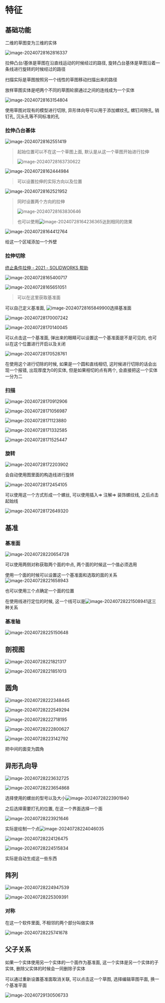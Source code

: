 # 特征

## 基础功能

二维的草图变为三维的实体

![image-20240728162816337](https://picture-01-1316374204.cos.ap-beijing.myqcloud.com/image/202407281628361.png)

拉伸凸台/基体是草图在沿直线运动的时候经过的路径, 旋转凸台基体是草图沿着一条线进行旋转的时候经过的路径

扫描实际是草图按照另一个线性的草图移动扫描出来的路径

放样草图实体是吧两个不同的草图轮廓通过之间的连线成为一个实体

![image-20240728163154804](https://picture-01-1316374204.cos.ap-beijing.myqcloud.com/image/202407281631827.png)

使用草图对现有的模型进行切除, 异形体向导可以用于添加螺纹孔, 螺钉间隙孔, 销钉孔, 沉头孔等不同标准的孔

### 拉伸凸台基体

![image-20240728162551419](https://picture-01-1316374204.cos.ap-beijing.myqcloud.com/image/202407281625444.png)

> 起始位置可以不在这一个草图上面, 默认是从这一个草图开始进行拉伸
>
> ![image-20240728163730622](https://picture-01-1316374204.cos.ap-beijing.myqcloud.com/image/202407281637675.png)

![image-20240728162444984](https://picture-01-1316374204.cos.ap-beijing.myqcloud.com/image/202407281624026.png)

> 可以设置拉伸的实际方向以及位置

![image-20240728162521952](https://picture-01-1316374204.cos.ap-beijing.myqcloud.com/image/202407281625974.png)

> 同时设置两个方向的拉伸
>
> ![image-20240728163830646](https://picture-01-1316374204.cos.ap-beijing.myqcloud.com/image/202407281638680.png)
>
> 也可以使用![image-20240728164236365](https://picture-01-1316374204.cos.ap-beijing.myqcloud.com/image/202407281642390.png)达到相同的效果
>
> 

![image-20240728164412764](https://picture-01-1316374204.cos.ap-beijing.myqcloud.com/image/202407281644855.png)

给这一个区域添加一个外壁

### 拉伸切除

[终止条件拉伸 - 2021 - SOLIDWORKS 帮助](https://help.solidworks.com/2021/chinese-simplified/SolidWorks/sldworks/c_end_condition_extrude.htm)

![image-20240728165400717](https://picture-01-1316374204.cos.ap-beijing.myqcloud.com/image/202407281654789.png)

![image-20240728165651051](https://picture-01-1316374204.cos.ap-beijing.myqcloud.com/image/202407281656082.png)

> 可以在这里获取基准面

可以自己定义基准面, ![image-20240728165849900](https://picture-01-1316374204.cos.ap-beijing.myqcloud.com/image/202407281658924.png)选择基准面

![image-20240728170007242](https://picture-01-1316374204.cos.ap-beijing.myqcloud.com/image/202407281700317.png)

![image-20240728170140045](https://picture-01-1316374204.cos.ap-beijing.myqcloud.com/image/202407281701070.png)

可以点击这一个基准面, 弹出来的眼睛可以设置这一个基准面是不是可见的, 也可以在这个位置进行开启以及关闭

![image-20240728170528761](https://picture-01-1316374204.cos.ap-beijing.myqcloud.com/image/202407281705788.png)

在使用这个进行切除的时候, 如果是一个圆和直线相切, 这时候进行切除的话会出现一个报错, 出现厚度为0的实体, 但是如果相切的点有两个, 会直接把这一个实体一分为二

### 扫描

![image-20240728170912906](https://picture-01-1316374204.cos.ap-beijing.myqcloud.com/image/202407281709954.png)

![image-20240728171056987](https://picture-01-1316374204.cos.ap-beijing.myqcloud.com/image/202407281710031.png)

![image-20240728171123880](https://picture-01-1316374204.cos.ap-beijing.myqcloud.com/image/202407281711932.png)

![image-20240728171332585](https://picture-01-1316374204.cos.ap-beijing.myqcloud.com/image/202407281713659.png)

![image-20240728171525447](https://picture-01-1316374204.cos.ap-beijing.myqcloud.com/image/202407281715502.png)

### 旋转

![image-20240728172203902](https://picture-01-1316374204.cos.ap-beijing.myqcloud.com/image/202407281722997.png)

会自动使用图里面的构造线进行旋转

![image-20240728172454105](https://picture-01-1316374204.cos.ap-beijing.myqcloud.com/image/202407281724154.png)

可以使用这一个方式形成一个螺丝, 可以使用插入=> 注解=> 装饰螺纹线, 之后点击起始线

![image-20240728172649320](https://picture-01-1316374204.cos.ap-beijing.myqcloud.com/image/202407281726366.png)

## 基准

### 基准面

![image-20240728220654728](https://picture-01-1316374204.cos.ap-beijing.myqcloud.com/image/202407282206781.png)

可以使用两侧对称获取两个面的中点, 两个面的时候这一个值必须选用

使用一个面的时候可以设置这一个基准面和选取的面的关系![image-20240728221658943](https://picture-01-1316374204.cos.ap-beijing.myqcloud.com/image/202407282216973.png)

也可以使用三个点确定一个面的位置

在使用线进行定位的时候, 这一个线可以是![image-20240728221508941](https://picture-01-1316374204.cos.ap-beijing.myqcloud.com/image/202407282215970.png)这三种关系



### 基准轴

![image-20240728225150648](https://picture-01-1316374204.cos.ap-beijing.myqcloud.com/image/202407282251706.png)



## 剖视图

![image-20240728221821317](https://picture-01-1316374204.cos.ap-beijing.myqcloud.com/image/202407282218378.png)

![image-20240728221851013](https://picture-01-1316374204.cos.ap-beijing.myqcloud.com/image/202407282218050.png)

## 圆角

![image-20240728222348445](https://picture-01-1316374204.cos.ap-beijing.myqcloud.com/image/202407282223509.png)

![image-20240728222549294](https://picture-01-1316374204.cos.ap-beijing.myqcloud.com/image/202407282225368.png)

![image-20240728222718195](https://picture-01-1316374204.cos.ap-beijing.myqcloud.com/image/202407282227267.png)

![image-20240728222800627](https://picture-01-1316374204.cos.ap-beijing.myqcloud.com/image/202407282228659.png)

![image-20240728223142792](https://picture-01-1316374204.cos.ap-beijing.myqcloud.com/image/202407282231862.png)

把中间的面变为圆角

## 异形孔向导

![image-20240728223632725](https://picture-01-1316374204.cos.ap-beijing.myqcloud.com/image/202407282236760.png)

![image-20240728223654868](https://picture-01-1316374204.cos.ap-beijing.myqcloud.com/image/202407282236899.png)

选择使用的螺丝的型号以及大小![image-20240728223901940](https://picture-01-1316374204.cos.ap-beijing.myqcloud.com/image/202407282239970.png)

之后选择需要打孔的位置, 在这一个界面选择一个面

![image-20240728223921646](https://picture-01-1316374204.cos.ap-beijing.myqcloud.com/image/202407282239714.png)

实际是绘制一个点![image-20240728224046035](https://picture-01-1316374204.cos.ap-beijing.myqcloud.com/image/202407282240076.png)

![image-20240728224126475](https://picture-01-1316374204.cos.ap-beijing.myqcloud.com/image/202407282241505.png)

![image-20240728224515834](https://picture-01-1316374204.cos.ap-beijing.myqcloud.com/image/202407282245864.png)

实际是自动生成这一些东西

## 阵列

![image-20240728224947539](https://picture-01-1316374204.cos.ap-beijing.myqcloud.com/image/202407282249575.png)

![image-20240728225309391](https://picture-01-1316374204.cos.ap-beijing.myqcloud.com/image/202407282253452.png)

### 对称

在这一个软件里面, 不相邻的两个部分叫做实体

![image-20240728225741678](https://picture-01-1316374204.cos.ap-beijing.myqcloud.com/image/202407282257763.png)

## 父子关系

如果一个实体使用另一个实体的一个面作为基准面, 这一个实体是另一个实体的子实体, 删除父实体的时候会一同删除子实体

可以通过重新设置基准面取消关联, 可以点击这一个草图, 选择编辑草图平面, 换一个基准平面

![image-20240729130506733](https://picture-01-1316374204.cos.ap-beijing.myqcloud.com/image/202407291305815.png)